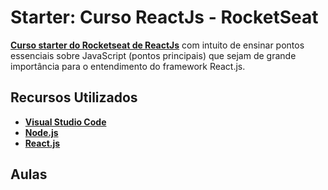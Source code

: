 # Starter: Curso ReactJs - RocketSeat

**[Curso starter do Rocketseat de ReactJs](https://skylab.rocketseat.com.br/node/curso-react-js)** com intuito de ensinar pontos essenciais sobre JavaScript (pontos principais) que sejam de grande importância para o entendimento do framework React.js.

## Recursos Utilizados

- **[Visual Studio Code](https://code.visualstudio.com/?WT.mc_id=react_personal_study-github-gllemos)**
- **[Node.js](https://nodejs.org/en/)**
- **[React.js](https://pt-br.reactjs.org/)**

## Aulas

